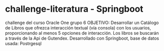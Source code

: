 # challenge-literatura - Springboot
challenge del curso Oracle One grupo 6
OBJETIVO: Desarrollar un Catálogo de Libros que ofrezca interacción textual (vía consola) con los usuarios, proporcionando al menos 5 opciones de interacción. Los libros se buscarán a través de la Api de Gutendex.
Desarrollado con Springboot, base de datos usada: Postrgesql

